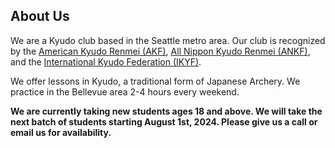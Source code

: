 ## About Us
We are a Kyudo club based in the Seattle metro area. Our club is recognized by the [American Kyudo Renmei (AKF)](https://www.kyudousa.com/), [All Nippon Kyudo Renmei (ANKF)](https://www.kyudo.jp/info/english.html), and the [International Kyudo Federation (IKYF)](https://www.ikyf.org/).

We offer lessons in Kyudo, a traditional form of Japanese Archery. We practice in the Bellevue area 2-4 hours every weekend.

**We are currently taking new students ages 18 and above. We will take the next batch of students starting August 1st, 2024. Please give us a call or email us for availability.**

<!--Note: The site is currently under construction. Please check back periodically for updates. In the mean time, check out our [Links](#links) section for some information about Kyudo!-->
